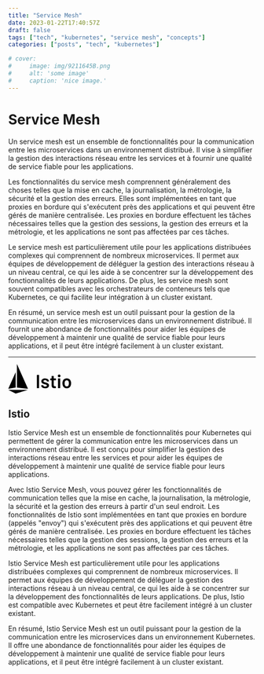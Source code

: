 ```yaml
---
title: "Service Mesh"
date: 2023-01-22T17:40:57Z
draft: false
tags: ["tech", "kubernetes", "service mesh", "concepts"]
categories: ["posts", "tech", "kubernetes"]

# cover:
#     image: img/9211645B.png
#     alt: 'some image'
#     caption: 'nice image.'
---
```


# Service Mesh

Un service mesh est un ensemble de fonctionnalités pour la communication entre les microservices dans un environnement distribué. Il vise à simplifier la gestion des interactions réseau entre les services et à fournir une qualité de service fiable pour les applications.

Les fonctionnalités du service mesh comprennent généralement des choses telles que la mise en cache, la journalisation, la métrologie, la sécurité et la gestion des erreurs. Elles sont implémentées en tant que proxies en bordure qui s'exécutent près des applications et qui peuvent être gérés de manière centralisée. Les proxies en bordure effectuent les tâches nécessaires telles que la gestion des sessions, la gestion des erreurs et la métrologie, et les applications ne sont pas affectées par ces tâches.

Le service mesh est particulièrement utile pour les applications distribuées complexes qui comprennent de nombreux microservices. Il permet aux équipes de développement de déléguer la gestion des interactions réseau à un niveau central, ce qui les aide à se concentrer sur la développement des fonctionnalités de leurs applications. De plus, les service mesh sont souvent compatibles avec les orchestrateurs de conteneurs tels que Kubernetes, ce qui facilite leur intégration à un cluster existant.

En résumé, un service mesh est un outil puissant pour la gestion de la communication entre les microservices dans un environnement distribué. Il fournit une abondance de fonctionnalités pour aider les équipes de développement à maintenir une qualité de service fiable pour leurs applications, et il peut être intégré facilement à un cluster existant.

---

<svg xmlns="http://www.w3.org/2000/svg" width="128" height="60" viewBox="0 0 128 60"><path d="M58.434 48.823A.441.441.0 0158.3 48.497V22.583a.444.444.0 01.134-.326.446.446.0 01.327-.134h3.527a.447.447.0 01.325.134.447.447.0 01.134.326v25.914a.443.443.0 01-.134.326.444.444.0 01-.325.134h-3.527a.444.444.0 01-.327-.134z"></path><path d="m70.969 48.477a6.556 6.556.0 01-2.818-1.955 4.338 4.338.0 01-1-2.78v-.345a.443.443.0 01.134-.326.444.444.0 01.326-.135h3.374a.444.444.0 01.326.135.445.445.0 01.134.326v.077a2.014 2.014.0 001.054 1.667 4.672 4.672.0 002.664.709 4.446 4.446.0 002.492-.633 1.862 1.862.0 00.958-1.591 1.426 1.426.0 00-.786-1.322 12.7 12.7.0 00-2.549-.939l-1.457-.46a21.526 21.526.0 01-3.3-1.227 6.57 6.57.0 01-2.262-1.783 4.435 4.435.0 01-.92-2.894 5.081 5.081.0 012.109-4.275 8.993 8.993.0 015.558-1.591 10.445 10.445.0 014.1.748 6.3 6.3.0 012.722 2.07 5 5 0 01.958 3.009.441.441.0 01-.134.326.441.441.0 01-.325.134h-3.258a.441.441.0 01-.326-.134.443.443.0 01-.134-.326 1.974 1.974.0 00-.978-1.667 4.647 4.647.0 00-2.665-.671 4.741 4.741.0 00-2.435.556 1.724 1.724.0 00-.938 1.553 1.512 1.512.0 00.9 1.4 15.875 15.875.0 003.01 1.055l.843.229a27.368 27.368.0 013.412 1.246 6.67 6.67.0 012.338 1.763 4.387 4.387.0 01.958 2.933 4.988 4.988.0 01-2.146 4.275 9.543 9.543.0 01-5.712 1.552 11.626 11.626.0 01-4.227-.709z"></path><path d="m97.039 32.837a.443.443.0 01-.326.135h-3.911a.169.169.0 00-.191.192v9.239a2.951 2.951.0 00.632 2.108 2.7 2.7.0 002.013.652h1.15a.444.444.0 01.325.134.441.441.0 01.134.326v2.875a.471.471.0 01-.459.5l-1.994.039a8 8 0 01-4.524-1.035q-1.495-1.035-1.533-3.91V33.166A.17.17.0 0088.164 32.974H85.978A.441.441.0 0185.652 32.839.441.441.0 0185.518 32.513V29.83a.441.441.0 01.134-.326.444.444.0 01.326-.135h2.186a.169.169.0 00.191-.192v-4.485a.438.438.0 01.134-.326.44.44.0 01.325-.134h3.336a.443.443.0 01.325.134.442.442.0 01.135.326v4.485a.169.169.0 00.191.192h3.911a.446.446.0 01.326.135.446.446.0 01.134.326v2.683a.446.446.0 01-.133.324z"></path><path d="m101.694 25.917a2.645 2.645.0 01-.767-1.955 2.65 2.65.0 01.767-1.955 2.65 2.65.0 011.955-.767 2.65 2.65.0 011.955.767 2.652 2.652.0 01.767 1.955 2.647 2.647.0 01-.767 1.955 2.646 2.646.0 01-1.955.767 2.645 2.645.0 01-1.955-.767zm-.211 22.906a.441.441.0 01-.134-.326V29.79a.444.444.0 01.134-.326.446.446.0 01.326-.134h3.527a.446.446.0 01.326.134.445.445.0 01.134.326v18.707a.443.443.0 01-.134.326.443.443.0 01-.326.134h-3.527a.443.443.0 01-.326-.134z"></path><path d="m114.019 47.734a8.1 8.1.0 01-3.047-4.255 14.439 14.439.0 01-.652-4.37 14.3 14.3.0 01.614-4.371A7.869 7.869.0 01114 30.56a9.072 9.072.0 015.252-1.5 8.543 8.543.0 015.041 1.5 7.985 7.985.0 013.009 4.14 12.439 12.439.0 01.69 4.37 13.793 13.793.0 01-.651 4.37 8.255 8.255.0 01-3.028 4.275 8.475 8.475.0 01-5.1 1.553 8.754 8.754.0 01-5.194-1.534zm7.629-3.1a4.536 4.536.0 001.476-2.262 11.335 11.335.0 00.383-3.221 10.618 10.618.0 00-.383-3.22 4.169 4.169.0 00-1.457-2.243 4.066 4.066.0 00-2.531-.785 3.942 3.942.0 00-2.453.785 4.376 4.376.0 00-1.5 2.243 11.839 11.839.0 00-.383 3.22 11.84 11.84.0 00.383 3.221 4.222 4.222.0 001.476 2.262 4.075 4.075.0 002.549.8 3.8 3.8.0 002.44-.809z"></path><path d="m15.105 32.057v15.565a.059.059.0 01-.049.059L.069 50.25A.06.06.0 01.005 50.167l14.987-33.47a.06.06.0 01.114.025z"></path><path d="m17.631 23.087v24.6a.06.06.0 00.053.059l22.449 2.507a.06.06.0 00.061-.084L17.745.032a.06.06.0 00-.114.024z"></path><path d="m39.961 52.548-24.833 7.45a.062.062.0 01-.043.0L.079 52.548a.059.059.0 01.026-.113h39.839a.06.06.0 01.017.113z"></path></svg>

## Istio

Istio Service Mesh est un ensemble de fonctionnalités pour Kubernetes qui permettent de gérer la communication entre les microservices dans un environnement distribué. Il est conçu pour simplifier la gestion des interactions réseau entre les services et pour aider les équipes de développement à maintenir une qualité de service fiable pour leurs applications.

Avec Istio Service Mesh, vous pouvez gérer les fonctionnalités de communication telles que la mise en cache, la journalisation, la métrologie, la sécurité et la gestion des erreurs à partir d'un seul endroit. Les fonctionnalités de Istio sont implémentées en tant que proxies en bordure (appelés "envoy") qui s'exécutent près des applications et qui peuvent être gérés de manière centralisée. Les proxies en bordure effectuent les tâches nécessaires telles que la gestion des sessions, la gestion des erreurs et la métrologie, et les applications ne sont pas affectées par ces tâches.

Istio Service Mesh est particulièrement utile pour les applications distribuées complexes qui comprennent de nombreux microservices. Il permet aux équipes de développement de déléguer la gestion des interactions réseau à un niveau central, ce qui les aide à se concentrer sur la développement des fonctionnalités de leurs applications. De plus, Istio est compatible avec Kubernetes et peut être facilement intégré à un cluster existant.

En résumé, Istio Service Mesh est un outil puissant pour la gestion de la communication entre les microservices dans un environnement Kubernetes. Il offre une abondance de fonctionnalités pour aider les équipes de développement à maintenir une qualité de service fiable pour leurs applications, et il peut être intégré facilement à un cluster existant.
